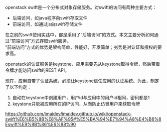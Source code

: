 openstack swift是一个分布式对象存储服务。对swift的访问有两种主要方式：  
- 后端访问，如java程序向swift存取文件 
- 前端访问，如通过js向swift存储文件  

在之前的swift使用实践中，都是采用了“后端访问”的方式。本文主要分析如何通过“前端访问”方式存取swift服务。  
“前端访问”方式的优势是架构简单，性能好，开发简单；劣势是对认证和授权的要求高。  

openstack的认证服务是keystone，应用需要先从keystone取得令牌，然后带着令牌才能访问swift的REST API。  

现在，应用自带了认证系统，必须让keystone信任应用的认证系统。为此，制定了以下约定：  
1. 自动在keystone中创建用户，用户id与应用中的用户id相同，密码都是1  
2. keystone只能被应用所在的IP访问，从而防止仿冒用户来获取令牌  


https://github.com/imaidev/imaidev.github.io/wiki/openstack-swift%E6%B5%8B%E8%AF%95#%E5%BA%94%E7%94%A8%E4%B8%8Eswift%E9%9B%86%E6%88%90